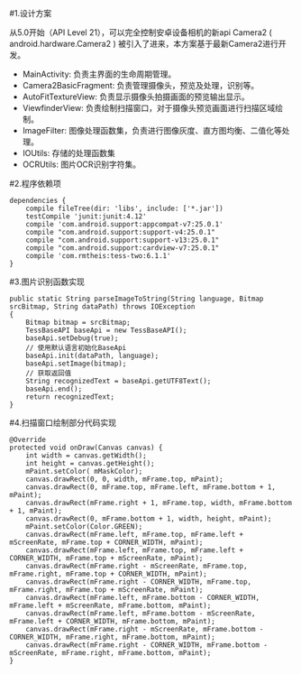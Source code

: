 #1.设计方案

从5.0开始（API Level 21），可以完全控制安卓设备相机的新api Camera2 ( android.hardware.Camera2 ) 被引入了进来，本方案基于最新Camera2进行开发。

+ MainActivity: 负责主界面的生命周期管理。
+ Camera2BasicFragment: 负责管理摄像头，预览及处理，识别等。
+ AutoFitTextureView: 负责显示摄像头拍摄画面的预览输出显示。
+ ViewfinderView: 负责绘制扫描窗口，对于摄像头预览画面进行扫描区域绘制。
+ ImageFilter: 图像处理函数集，负责进行图像灰度、直方图均衡、二值化等处理。
+ IOUtils: 存储的处理函数集
+ OCRUtils: 图片OCR识别字符集。

#2.程序依赖项
```
dependencies {
    compile fileTree(dir: 'libs', include: ['*.jar'])
    testCompile 'junit:junit:4.12'
    compile 'com.android.support:appcompat-v7:25.0.1'
    compile "com.android.support:support-v4:25.0.1"
    compile "com.android.support:support-v13:25.0.1"
    compile "com.android.support:cardview-v7:25.0.1"
    compile 'com.rmtheis:tess-two:6.1.1'
}
```
#3.图片识别函数实现
```
public static String parseImageToString(String language, Bitmap srcBitmap, String dataPath) throws IOException
{       
    Bitmap bitmap = srcBitmap;
    TessBaseAPI baseApi = new TessBaseAPI();
    baseApi.setDebug(true);
    // 使用默认语言初始化BaseApi
    baseApi.init(dataPath, language); 
    baseApi.setImage(bitmap);
    // 获取返回值
    String recognizedText = baseApi.getUTF8Text();
    baseApi.end();
    return recognizedText;
}
```
#4.扫描窗口绘制部分代码实现
```
@Override
protected void onDraw(Canvas canvas) {
    int width = canvas.getWidth();
    int height = canvas.getHeight();
    mPaint.setColor( mMaskColor);
    canvas.drawRect(0, 0, width, mFrame.top, mPaint);
    canvas.drawRect(0, mFrame.top, mFrame.left, mFrame.bottom + 1, mPaint);
    canvas.drawRect(mFrame.right + 1, mFrame.top, width, mFrame.bottom + 1, mPaint);
    canvas.drawRect(0, mFrame.bottom + 1, width, height, mPaint);
    mPaint.setColor(Color.GREEN);
    canvas.drawRect(mFrame.left, mFrame.top, mFrame.left + mScreenRate, mFrame.top + CORNER_WIDTH, mPaint);
    canvas.drawRect(mFrame.left, mFrame.top, mFrame.left + CORNER_WIDTH, mFrame.top + mScreenRate, mPaint);
    canvas.drawRect(mFrame.right - mScreenRate, mFrame.top, mFrame.right, mFrame.top + CORNER_WIDTH, mPaint);
    canvas.drawRect(mFrame.right - CORNER_WIDTH, mFrame.top, mFrame.right, mFrame.top + mScreenRate, mPaint);
    canvas.drawRect(mFrame.left, mFrame.bottom - CORNER_WIDTH, mFrame.left + mScreenRate, mFrame.bottom, mPaint);
    canvas.drawRect(mFrame.left, mFrame.bottom - mScreenRate, mFrame.left + CORNER_WIDTH, mFrame.bottom, mPaint);
    canvas.drawRect(mFrame.right - mScreenRate, mFrame.bottom - CORNER_WIDTH, mFrame.right, mFrame.bottom, mPaint);
    canvas.drawRect(mFrame.right - CORNER_WIDTH, mFrame.bottom - mScreenRate, mFrame.right, mFrame.bottom, mPaint);
}
```
